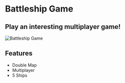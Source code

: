 # Battleship Game
## Play an interesting multiplayer game!

![Battleship Game](https://www.google.com/url?sa=i&url=https%3A%2F%2Fcivilization.fandom.com%2Fwiki%2FBattleship_(Civ6)&psig=AOvVaw2pejyrqs9QCBU0lib4hw4w&ust=1620238849325000&source=images&cd=vfe&ved=0CAIQjRxqFwoTCOi23p7SsPACFQAAAAAdAAAAABAD
)
## Features
- Double Map
- Multiplayer
- 5 Ships
